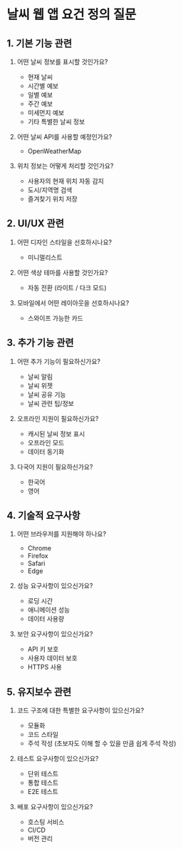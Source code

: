 # 날씨 웹 앱 요건 정의 질문

## 1. 기본 기능 관련
1. 어떤 날씨 정보를 표시할 것인가요?
   - 현재 날씨
   - 시간별 예보
   - 일별 예보
   - 주간 예보
   - 미세먼지 예보
   - 기타 특별한 날씨 정보

2. 어떤 날씨 API를 사용할 예정인가요?
   - OpenWeatherMap

3. 위치 정보는 어떻게 처리할 것인가요?
   - 사용자의 현재 위치 자동 감지
   - 도시/지역명 검색
   - 즐겨찾기 위치 저장

## 2. UI/UX 관련
1. 어떤 디자인 스타일을 선호하시나요?
   - 미니멀리스트

2. 어떤 색상 테마를 사용할 것인가요?
   - 자동 전환 (라이트 / 다크 모드)

3. 모바일에서 어떤 레이아웃을 선호하시나요?
   - 스와이프 가능한 카드

## 3. 추가 기능 관련
1. 어떤 추가 기능이 필요하신가요?
   - 날씨 알림
   - 날씨 위젯
   - 날씨 공유 기능
   - 날씨 관련 팁/정보

2. 오프라인 지원이 필요하신가요?
   - 캐시된 날씨 정보 표시
   - 오프라인 모드
   - 데이터 동기화

3. 다국어 지원이 필요하신가요?
   - 한국어
   - 영어

## 4. 기술적 요구사항
1. 어떤 브라우저를 지원해야 하나요?
   - Chrome
   - Firefox
   - Safari
   - Edge

2. 성능 요구사항이 있으신가요?
   - 로딩 시간
   - 애니메이션 성능
   - 데이터 사용량

3. 보안 요구사항이 있으신가요?
   - API 키 보호
   - 사용자 데이터 보호
   - HTTPS 사용

## 5. 유지보수 관련
1. 코드 구조에 대한 특별한 요구사항이 있으신가요?
   - 모듈화
   - 코드 스타일
   - 주석 작성 (초보자도 이해 할 수 있을 만큼 쉽게 주석 작성)

2. 테스트 요구사항이 있으신가요?
   - 단위 테스트
   - 통합 테스트
   - E2E 테스트

3. 배포 요구사항이 있으신가요?
   - 호스팅 서비스
   - CI/CD
   - 버전 관리 